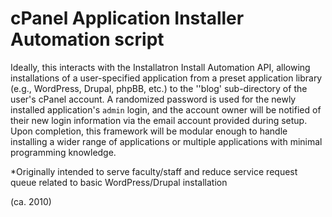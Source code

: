 cPanel Application Installer Automation script 
=========

Ideally, this interacts with the Installatron Install Automation API, allowing installations of a user-specified application from a preset application library (e.g., WordPress, Drupal, phpBB, etc.) to the ''blog' sub-directory of the user's cPanel account. A randomized password is used for the newly installed application's `admin` login, and the account owner will be notified of their new login information via the email account provided during setup. Upon completion, this framework will be modular enough to handle installing a wider range of applications or multiple applications with minimal programming knowledge.



*Originally intended to serve faculty/staff and reduce service request queue related to basic WordPress/Drupal installation

(ca. 2010)